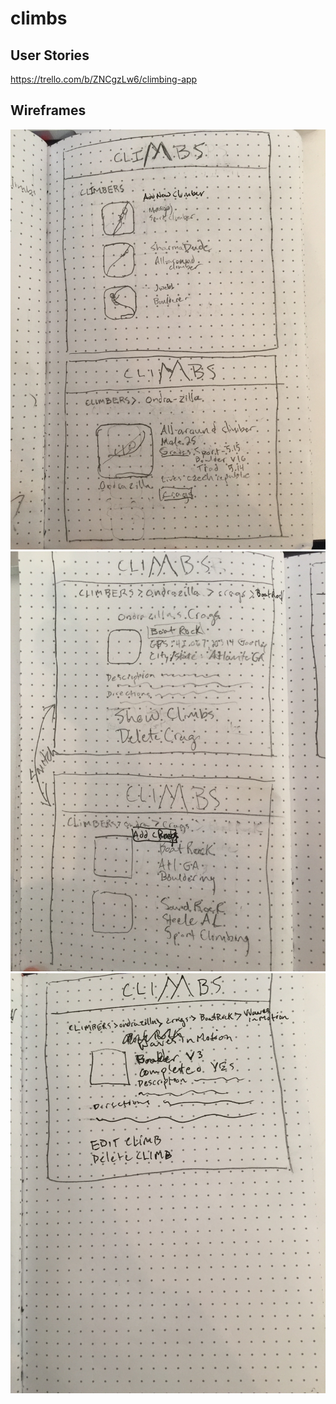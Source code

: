 # climbs

## User Stories
https://trello.com/b/ZNCgzLw6/climbing-app

## Wireframes
![Image of Wireframe 1](./public/images/Wireframe1.jpg)
![Image of Wireframe 1](./public/images/Wireframe2.jpg)
![Image of Wireframe 1](./public/images/Wireframe3.jpg)